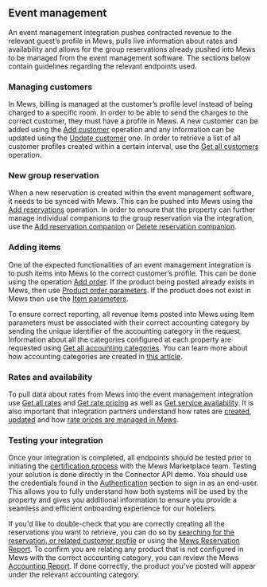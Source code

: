 ## Event management

An event management integration pushes contracted revenue to the relevant guest’s profile in Mews, pulls live information about rates and availability and allows for the group reservations already pushed into Mews to be managed from the event management software. The sections below contain guidelines regarding the relevant endpoints used.

### Managing customers

In Mews, billing is managed at the customer’s profile level instead of being charged to a specific room. In order to be able to send the charges to the correct customer, they must have a profile in Mews. A new customer can be added using the [Add customer](../operations/customers.md#add-customer) operation and any information can be updated using the [Update customer](../operations/customers.md#update-customer) one. In order to retrieve a list of all customer profiles created within a certain interval, use the [Get all customers](../operations/customers.md#get-all-customers) operation.

### New group reservation 

When a new reservation is created within the event management software, it needs to be synced with Mews. This can be pushed into Mews using the [Add reservations](../operations/reservations.md#add-reservations) operation. In order to ensure that the property can further manage individual companions to the group reservation via the integration, use the [Add reservation companion](../operations/reservations.md#add-reservation-companion) or [Delete reservation companion](../operations/reservations.md#delete-reservation-companion). 

### Adding items

One of the expected functionalities of an event management integration is to push items into Mews to the correct customer’s profile. This can be done using the operation [Add order](../operations/services.md#add-order). If the product being posted already exists in Mews, then use [Product order parameters](../operations/services.md#product-order-parameters). If the product does not exist in Mews then use the [Item parameters](../operations/services.md#item-parameters).

To ensure correct reporting, all revenue items posted into Mews using Item parameters must be associated with their correct accounting category by sending the unique identifier of the accounting category in the request. Information about all the categories configured at each property are requested using [Get all accounting categories](../operations/finance.md#get-all-accounting-categories). You can learn more about how accounting categories are created in [this article](https://intercom.help/mews-systems/en/articles/4244319-create-an-accounting-category).

### Rates and availability

To pull data about rates from Mews into the event management integration use [Get all rates](../operations/services.md#get-all-rates) and  [Get rate pricing](../operations/services.md#get-all-rates) as well as [Get service availability](../operations/services.md#get-service-availability). It is also important that integration partners understand how rates are [created](https://help.mews.com/en/articles/4244388-create-a-rate), [updated](https://help.mews.com/en/articles/4244389-update-or-remove-a-rate) and how [rate prices are managed in Mews](https://intercom.help/mews-systems/en/articles/4245964-rate-management).

### Testing your integration

Once your integration is completed, all endpoints should be tested prior to initiating the [certification process](https://intercom.help/mews-systems/en/articles/4497819-connector-api-certification-what-to-expect) with the Mews Marketplace team. Testing your solution is done directly in the Connector API demo. You should use the credentials found in the [Authentication](../guidelines.md#authentication) section to sign in as an end-user. This allows you to fully understand how both systems will be used by the property and gives you additional information to ensure you provide a seamless and efficient onboarding experience for our hoteliers.

If you'd like to double-check that you are correctly creating all the reservations you want to retrieve, you can do so by [searching for the reservation, or related customer profile](https://intercom.help/mews-systems/en/articles/4258665-search-in-commander) or using the [Mews Reservation Report](https://help.mews.com/en/articles/4245884-reservation-report). 
To confirm you are relating any product that is not configured in Mews with the correct accounting category, you can review the Mews [Accounting Report](https://intercom.help/mews-systems/en/articles/4245918-accounting-report). If done correctly, the product you've posted will appear under the relevant accounting category.  
